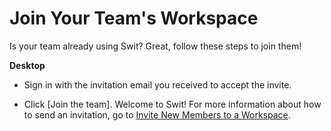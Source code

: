 # Join Your Team's Workspace

 Is your team already using Swit? Great, follow these steps to join them!



**Desktop** 

* Sign in with the invitation email you received to accept the invite.


* Click [Join the team]. Welcome to Swit!
  For more information about how to send an invitation, go to [Invite New Members to a Workspace](https://help.swit.io/feature/19021808473085p1BBi/1902260500363xgx91e).

 